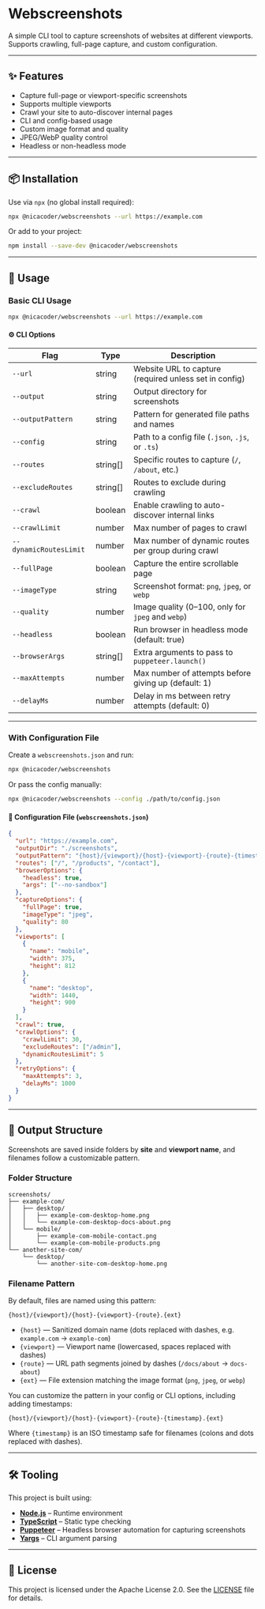 # Webscreenshots

A simple CLI tool to capture screenshots of websites at different viewports.  
Supports crawling, full-page capture, and custom configuration.

---

## ✨ Features

- Capture full-page or viewport-specific screenshots
- Supports multiple viewports
- Crawl your site to auto-discover internal pages
- CLI and config-based usage
- Custom image format and quality
- JPEG/WebP quality control
- Headless or non-headless mode

---

## 📦 Installation

Use via `npx` (no global install required):

```bash
npx @nicacoder/webscreenshots --url https://example.com
```

Or add to your project:

```bash
npm install --save-dev @nicacoder/webscreenshots
```

---

## 🚀 Usage

### Basic CLI Usage

```bash
npx @nicacoder/webscreenshots --url https://example.com
```

#### ⚙️ CLI Options

| Flag                   | Type      | Description                                            |
| ---------------------- | --------- | ------------------------------------------------------ |
| `--url`                | string    | Website URL to capture (required unless set in config) |
| `--output`             | string    | Output directory for screenshots                       |
| `--outputPattern`      | string    | Pattern for generated file paths and names             |
| `--config`             | string    | Path to a config file (`.json`, `.js`, or `.ts`)       |
| `--routes`             | string\[] | Specific routes to capture (`/`, `/about`, etc.)       |
| `--excludeRoutes`      | string\[] | Routes to exclude during crawling                      |
| `--crawl`              | boolean   | Enable crawling to auto-discover internal links        |
| `--crawlLimit`         | number    | Max number of pages to crawl                           |
| `--dynamicRoutesLimit` | number    | Max number of dynamic routes per group during crawl    |
| `--fullPage`           | boolean   | Capture the entire scrollable page                     |
| `--imageType`          | string    | Screenshot format: `png`, `jpeg`, or `webp`            |
| `--quality`            | number    | Image quality (0–100, only for `jpeg` and `webp`)      |
| `--headless`           | boolean   | Run browser in headless mode (default: true)           |
| `--browserArgs`        | string\[] | Extra arguments to pass to `puppeteer.launch()`        |
| `--maxAttempts`        | number    | Max number of attempts before giving up (default: 1)   |
| `--delayMs`            | number    | Delay in ms between retry attempts (default: 0)        |

---

### With Configuration File

Create a `webscreenshots.json` and run:

```bash
npx @nicacoder/webscreenshots
```

Or pass the config manually:

```bash
npx @nicacoder/webscreenshots --config ./path/to/config.json
```

#### 📝 Configuration File (`webscreenshots.json`)

```json
{
  "url": "https://example.com",
  "outputDir": "./screenshots",
  "outputPattern": "{host}/{viewport}/{host}-{viewport}-{route}-{timestamp}.{ext}",
  "routes": ["/", "/products", "/contact"],
  "browserOptions": {
    "headless": true,
    "args": ["--no-sandbox"]
  },
  "captureOptions": {
    "fullPage": true,
    "imageType": "jpeg",
    "quality": 80
  },
  "viewports": [
    {
      "name": "mobile",
      "width": 375,
      "height": 812
    },
    {
      "name": "desktop",
      "width": 1440,
      "height": 900
    }
  ],
  "crawl": true,
  "crawlOptions": {
    "crawlLimit": 30,
    "excludeRoutes": ["/admin"],
    "dynamicRoutesLimit": 5
  },
  "retryOptions": {
    "maxAttempts": 3,
    "delayMs": 1000
  }
}
```

---

## 📁 Output Structure

Screenshots are saved inside folders by **site** and **viewport name**, and filenames follow a customizable pattern.

### Folder Structure

```
screenshots/
├── example-com/
│   ├── desktop/
│   │   ├── example-com-desktop-home.png
│   │   └── example-com-desktop-docs-about.png
│   └── mobile/
│       ├── example-com-mobile-contact.png
│       └── example-com-mobile-products.png
└── another-site-com/
    └── desktop/
        └── another-site-com-desktop-home.png
```

### Filename Pattern

By default, files are named using this pattern:

```
{host}/{viewport}/{host}-{viewport}-{route}.{ext}
```

- `{host}` — Sanitized domain name (dots replaced with dashes, e.g. `example.com` → `example-com`)
- `{viewport}` — Viewport name (lowercased, spaces replaced with dashes)
- `{route}` — URL path segments joined by dashes (`/docs/about` → `docs-about`)
- `{ext}` — File extension matching the image format (`png`, `jpeg`, or `webp`)

You can customize the pattern in your config or CLI options, including adding timestamps:

```
{host}/{viewport}/{host}-{viewport}-{route}-{timestamp}.{ext}
```

Where `{timestamp}` is an ISO timestamp safe for filenames (colons and dots replaced with dashes).

---

## 🛠 Tooling

This project is built using:

- **[Node.js](https://nodejs.org/)** – Runtime environment
- **[TypeScript](https://www.typescriptlang.org/)** – Static type checking
- **[Puppeteer](https://pptr.dev/)** – Headless browser automation for capturing screenshots
- **[Yargs](https://www.npmjs.com/package/yargs)** – CLI argument parsing

---

## 📄 License

This project is licensed under the Apache License 2.0. See the [LICENSE](./LICENSE) file for details.
